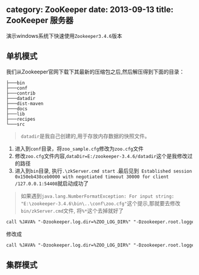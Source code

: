 category: ZooKeeper
date: 2013-09-13
title: ZooKeeper 服务器
---
演示windows系统下快速使用`Zookeeper3.4.6`版本

## 单机模式
我们从Zookeeper官网下载下其最新的压缩包之后,然后解压得到下面的目录：
```shell
├───bin
├───conf
├───contrib
├───datadir
├───dist-maven
├───docs
├───lib
├───recipes
└───src
```
> `datadir`是我自己创建的,用于存放内存数据的快照文件。

1. 进入到`conf`目录，将`zoo_sample.cfg`修改为`zoo.cfg`文件
2. 修改`zoo.cfg`文件内容,`dataDir=E:/zookeeper-3.4.6/datadir`这个是我修改过的路径
3. 进入到`bin`目录, 执行`.\zkServer.cmd start` .最后见到` Established session 0x150eb438ceb0000 with negotiated timeout 30000 for client /127.0.0.1:54408`就启动成功了

> 如果遇到`java.lang.NumberFormatException: For input string: "E:\zookeeper-3.4.6\bin\..\conf\zoo.cfg"`这个提示,那就要去修改`bin/zkServer.cmd`文件, 将`%*`这个去掉就好了

```xml
call %JAVA% "-Dzookeeper.log.dir=%ZOO_LOG_DIR%" "-Dzookeeper.root.logger=%ZOO_LOG4J_PROP%" -cp "%CLASSPATH%" %ZOOMAIN% "%ZOOCFG%" %*
```
修改成
```xml
call %JAVA% "-Dzookeeper.log.dir=%ZOO_LOG_DIR%" "-Dzookeeper.root.logger=%ZOO_LOG4J_PROP%" -cp "%CLASSPATH%" %ZOOMAIN% "%ZOOCFG%"
```

## 集群模式
